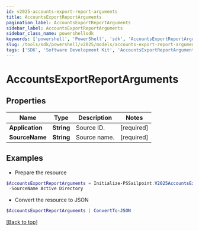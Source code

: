 ```yaml
---
id: v2025-accounts-export-report-arguments
title: AccountsExportReportArguments
pagination_label: AccountsExportReportArguments
sidebar_label: AccountsExportReportArguments
sidebar_class_name: powershellsdk
keywords: ['powershell', 'PowerShell', 'sdk', 'AccountsExportReportArguments', 'V2025AccountsExportReportArguments'] 
slug: /tools/sdk/powershell/v2025/models/accounts-export-report-arguments
tags: ['SDK', 'Software Development Kit', 'AccountsExportReportArguments', 'V2025AccountsExportReportArguments']
---
```



# AccountsExportReportArguments

## Properties

Name | Type | Description | Notes
------------ | ------------- | ------------- | -------------
**Application** | **String** | Source ID. | [required]
**SourceName** | **String** | Source name. | [required]

## Examples

- Prepare the resource
```powershell
$AccountsExportReportArguments = Initialize-PSSailpoint.V2025AccountsExportReportArguments  -Application 2c9180897eSourceIde781782f705b9 `
 -SourceName Active Directory
```

- Convert the resource to JSON
```powershell
$AccountsExportReportArguments | ConvertTo-JSON
```


[[Back to top]](#) 

